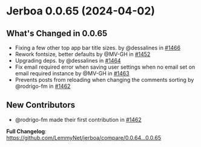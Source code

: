 # Jerboa 0.0.65 (2024-04-02)

## What's Changed in 0.0.65

- Fixing a few other top app bar title sizes. by @dessalines in [#1466](https://github.com/LemmyNet/jerboa/pull/1466)
- Rework fontsize, better defaults by @MV-GH in [#1452](https://github.com/LemmyNet/jerboa/pull/1452)
- Upgrading deps. by @dessalines in [#1464](https://github.com/LemmyNet/jerboa/pull/1464)
- Fix email required error when saving user settings when no email set on email required instance by @MV-GH in [#1463](https://github.com/LemmyNet/jerboa/pull/1463)
- Prevents posts from reloading when changing the comments sorting by @rodrigo-fm in [#1462](https://github.com/LemmyNet/jerboa/pull/1462)

## New Contributors

- @rodrigo-fm made their first contribution in [#1462](https://github.com/LemmyNet/jerboa/pull/1462)

**Full Changelog**: https://github.com/LemmyNet/jerboa/compare/0.0.64...0.0.65

<!-- generated by git-cliff -->
